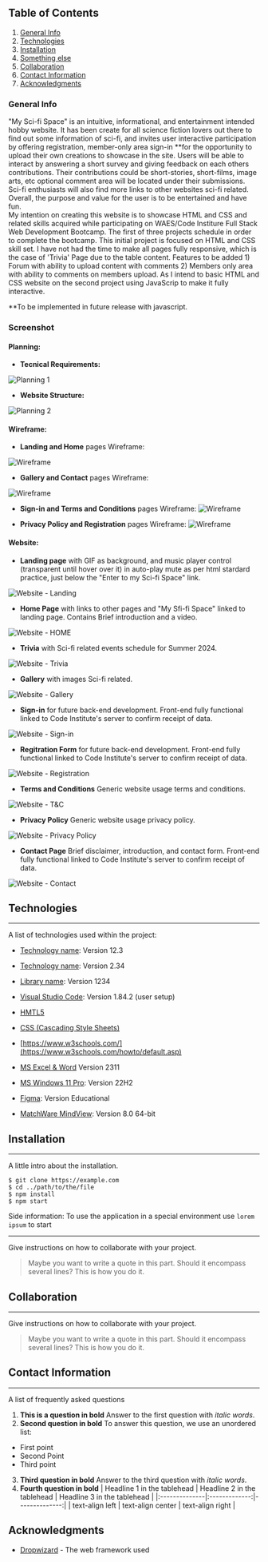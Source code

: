 ## Table of Contents

1. [General Info](#general-info)
2. [Technologies](#technologies)
3. [Installation](#installation)
4. [Something else](#screenshots)
5. [Collaboration](#collaboration)
6. [Contact Information](#contact-information)
7. [Acknowledgments](#acknowledgments)

### General Info

"My Sci-fi Space" is an intuitive, informational, and entertainment intended hobby website. It has been create for all science fiction lovers out there to find out some information of sci-fi, and invites user interactive participation by offering registration, member-only area sign-in \*\*for the opportunity to upload their own creations to showcase in the site. Users will be able to interact by answering a short survey and giving feedback on each others contributions. Their contributions could be short-stories, short-films, image arts, etc optional comment area will be located under their submissions. Sci-fi enthusiasts will also find more links to other websites sci-fi related. Overall, the purpose and value for the user is to be entertained and have fun.  
My intention on creating this website is to showcase HTML and CSS and related skills acquired while participating on WAES/Code Institure Full Stack Web Development Bootcamp. The first of three projects schedule in order to complete the bootcamp. This initial project is focused on HTML and CSS skill set.
I have not had the time to make all pages fully responsive, which is the case of 'Trivia' Page due to the table content.
Features to be added 1) Forum with ability to upload content with comments 2) Members only area with ability to comments on members upload. As I intend to basic HTML and CSS website on the second project using JavaScrip to make it fully interactive.

\*\*To be implemented in future release with javascript.

### Screenshot

#### Planning:

- **Tecnical Requirements:**

![Planning 1](/assets/images/Screenshot%202023-12-11%20112052.png)

- **Website Structure:**

![Planning 2](/assets/images/Screenshot%202023-12-11%20113613.png)

#### Wireframe:

- **Landing and Home** pages Wireframe:

![Wireframe](/assets/images/Wireframe%20Landing%20&%20Home.png)

- **Gallery and Contact** pages Wireframe:

![Wireframe](/assets/images/Wireframe%20Gallery%20Contact.png)

- **Sign-in and Terms and Conditions** pages Wireframe:
  ![Wireframe](/assets/images/Wireframe%20signin%20T&C.png)

- **Privacy Policy and Registration** pages Wireframe:
  ![Wireframe](/assets/images/Wireframe%20Privacy%20registration.png)

#### Website:

- **Landing page** with GIF as background, and music player control (transparent until hover over it) in auto-play mute as per html stardard practice, just below the "Enter to my Sci-fi Space" link.

![Website - Landing](/assets/images/Screenshot%201%20landing%20page.png)

- **Home Page** with links to other pages and "My Sfi-fi Space" linked to landing page. Contains Brief introduction and a video.

![Website - HOME](/assets/images/Screenshot%20Home.png)

- **Trivia** with Sci-fi related events schedule for Summer 2024.

![Website - Trivia](/assets/images/Screenshot%20Trivia.png)

- **Gallery** with images Sci-fi related.

![Website - Gallery](/assets/images/Screenshot%20Gallery.png)

- **Sign-in** for future back-end development. Front-end fully functional linked to Code Institute's server to confirm receipt of data.

![Website - Sign-in](/assets/images/Screenshot%20%20sign-in.png)

- **Regitration Form** for future back-end development. Front-end fully functional linked to Code Institute's server to confirm receipt of data.

![Website - Registration](/assets/images/Screenshot%20registration.png)

- **Terms and Conditions** Generic website usage terms and conditions.

![Website - T&C](/assets/images/Screenshot%20T&C.png)

- **Privacy Policy** Generic website usage privacy policy.

![Website - Privacy Policy](/assets/images/Screenshot%20Privacy%20Policy.png)

- **Contact Page** Brief disclaimer, introduction, and contact form. Front-end fully functional linked to Code Institute's server to confirm receipt of data.

![Website - Contact](/assets/images/Screenshot%20Contact.png)

## Technologies

---

A list of technologies used within the project:

- [Technology name](https://example.com): Version 12.3
- [Technology name](https://example.com): Version 2.34
- [Library name](https://example.com): Version 1234

- [Visual Studio Code](https://code.visualstudio.com/): Version 1.84.2 (user setup)
- [HMTL5](https://developer.mozilla.org/en-US/docs/Glossary/HTML5)
- [CSS (Cascading Style Sheets) ](https://www.w3schools.com/css/)
- [https://www.w3schools.com/](https://www.w3schools.com/howto/default.asp)
- [MS Excel & Word](https://www.microsoft.com/en/microsoft-365) Version 2311
- [MS Windows 11 Pro](https://www.microsoft.com/en-gb/windows/business/windows-11-pro-onward-itdm?ef_id=_k_Cj0KCQiAj_CrBhD-ARIsAIiMxT_FVnUX7fSxmulAuX6AbUa3BAktPVW40VKCflj535Wq5bvxTUoOwXsaAnLpEALw_wcB_k_&OCID=AIDcmmz83vbh7t_SEM__k_Cj0KCQiAj_CrBhD-ARIsAIiMxT_FVnUX7fSxmulAuX6AbUa3BAktPVW40VKCflj535Wq5bvxTUoOwXsaAnLpEALw_wcB_k_&gad_source=1&gclid=Cj0KCQiAj_CrBhD-ARIsAIiMxT_FVnUX7fSxmulAuX6AbUa3BAktPVW40VKCflj535Wq5bvxTUoOwXsaAnLpEALw_wcB): Version 22H2
- [Figma](https://code.visualstudio.com/): Version Educational
- [MatchWare MindView](https://www.mindviewonline.com/map): Version 8.0 64-bit

## Installation

---

A little intro about the installation.

```
$ git clone https://example.com
$ cd ../path/to/the/file
$ npm install
$ npm start
```

Side information: To use the application in a special environment use `lorem ipsum` to start

---

Give instructions on how to collaborate with your project.

> Maybe you want to write a quote in this part.
> Should it encompass several lines?
> This is how you do it.

## Collaboration

---

Give instructions on how to collaborate with your project.

> Maybe you want to write a quote in this part.
> Should it encompass several lines?
> This is how you do it.

## Contact Information

---

A list of frequently asked questions

1. **This is a question in bold**
   Answer to the first question with _italic words_.
2. **Second question in bold**
   To answer this question, we use an unordered list:

- First point
- Second Point
- Third point

3. **Third question in bold**
   Answer to the third question with _italic words_.
4. **Fourth question in bold**
   | Headline 1 in the tablehead | Headline 2 in the tablehead | Headline 3 in the tablehead |
   |:--------------|:-------------:|--------------:|
   | text-align left | text-align center | text-align right |

## Acknowledgments

- [Dropwizard](https://www.freecodecamp.org/news/how-to-write-a-good-readme-file/) - The web framework used
